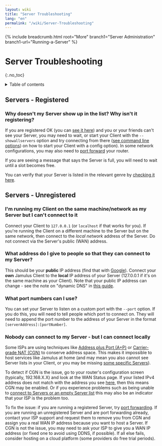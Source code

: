 ```yaml
---
layout: wiki
title: "Server Troubleshooting"
lang: "en"
permalink: "/wiki/Server-Troubleshooting"
---
```


{% include breadcrumb.html root="More" branch1="Server Administration" branch1-url="Running-a-Server" %}

# Server Troubleshooting
 {:.no_toc}

<details markdown="1">

<summary>Table of contents</summary>

* TOC
 {:toc}

</details>

## Servers - Registered 

### Why doesn't my Server show up in the list? Why isn't it registering?

If you are registered OK (you can [see it here](https://explorer.jamulus.io/)) and you or your friends can't see your Server, you may need to wait, or start your Client with the `--showallservers` option and try connecting from there ([see command line options](Software-Manual#command-line-options)) on how to start your Client with a config option). In some network configurations, you may also need to [port forward](Running-a-Server#port-forwarding) your router.

If you are seeing a message that says the Server is full, you will need to wait until a slot becomes free.

You can verify that your Server is listed in the relevant genre by [checking it here](https://explorer.jamulus.io/).

## Servers - Unregistered 

### I'm running my Client on the same machine/network as my Server but I can't connect to it

Connect your Client to `127.0.0.1` (or `localhost` if that works for you). If you're running the Client on a different machine to the Server but on the same network, then connect to the _local network_ address of the Server. Do not connect via the Server's public (WAN) address.

### What address do I give to people so that they can connect to my Server?

This should be your **public** IP address (find that with [Google](https://www.google.com/search?q=whatsmyip)). Connect your **own** Jamulus Client to the **local** IP address of your Server (127.0.0.1 if it's on the same machine as your Client). Note that your public IP address can change - see the note on "dynamic DNS" in [this guide](Running-a-Server#dynamic-dns-and-why-you-will-probably-need-it).

### What port numbers can I use?

You can set your Server to listen on a custom port with the `--port` option. If you do this, you will need to tell people which port to connect on. They will need to append the port number to the address of your Server in the format `[serverAddress]:[portNumber]`.

### Nobody can connect to my Server - but I can connect locally

Some ISPs are using techniques like [Address plus Port (A+P)](https://en.wikipedia.org/wiki/Address_plus_Port) or [Carrier-grade NAT (CGN)](https://en.wikipedia.org/wiki/Carrier-grade_NAT) to conserve address space. This makes it impossible to host services like Jamulus at home (and may mean you also cannot see Server lists in your Client, or you may be missing [some specific Servers](https://sourceforge.net/p/llcon/discussion/server/thread/f72b293af0/)).

To detect if CGN is the issue, go to your router's configuration screen (typically, 192.168.X.X) and look at the WAN Status page. If your listed IPv4 address does not match with the address you see [here](https://ifconfig.me), then this means CGN may be enabled. Or if you experience problems such as being unable to [connect to Servers or an empty Server list](https://sourceforge.net/p/llcon/discussion/533517/thread/b3eea395c4/) this may also be an indicator that your ISP is the problem too.

To fix the issue: if you are running a registered Server, try [port forwarding](Running-a-Server#port-forwarding). If you are running an unregistered Server and are port forwarding already, contact your ISP support and request them to remove you from CGN and assign you a real WAN IP address because you want to host a Server. If CGN is not the issue, you may need to ask your ISP to give you a WAN IP address (or fixed one to avoid using DDNS, if possible). If all else fails, consider hosting on a cloud platform (some providers do free trial periods).
